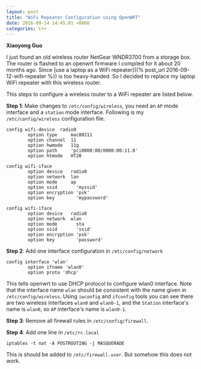```yaml
---
layout: post
title: "WiFi Repeater Configuration using OpenWRT"
date: 2016-09-14 14:45:01 +0800
categories: C++
---
```


**Xiaoyong Guo**


I just found an old wireless router NetGear WNDR3700 from a storage box. 
The router is flashed to an openwrt firmware I compiled for it about 20 months ago. 
Since [use a laptop as a WiFi repeater]({% post_url 2016-09-12-wifi-repeater %}) is too heavy-handed.
So I decided to replace my laptop WiFi repeater with this wireless router.

This steps to configure a wireless router to a WiFi repeater are listed below.

**Step 1**: Make changes to `/etc/config/wireless`,
you need an `AP` mode interface and a `station` mode interface. 
Following is my `/etc/config/wireless` configuration file.


```
config wifi-device  radio0
        option type     mac80211
        option channel  11
        option hwmode   11g
        option path     'pci0000:00/0000:00:11.0'
        option htmode   HT20

config wifi-iface
        option device   radio0
        option network  lan
        option mode     ap
        option ssid       'myssid'
        option encryption 'psk' 
        option key        'mypassword'
        
config wifi-iface
        option device   radio0
        option network  wlan
        option mode       sta
        option ssid       'ssid'
        option encryption 'psk'
        option key        'password'
```

**Step 2**: Add one interface configuration in `/etc/config/network`

```
config interface 'wlan'
        option ifname 'wlan0'
        option proto 'dhcp'
```

This tells openwrt to use DHCP protocol to configure wlan0 interface.
Note that the interface name `wlan` should be consistent with the name given in `/etc/config/wireless`.
Using `iwconfig` and `ifconfig` tools you can see there are two wireless interfaces `wlan0` and `wlan0-1`,
and the `Station` interface's name is `wlan0`, so `AP` interface's name is `wlan0-1`. 

**Step 3**: Remove all firewall rules in `/etc/config/firewall`.

**Step 4**: Add one line in `/etc/rc.local`

```
iptables -t nat -A POSTROUTING -j MASQUERADE
```

This is should be added to `/etc/firewall.user`. But somehow this does not work.


